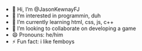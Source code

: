 - 👋 Hi, I’m @JasonKewnayFJ
- 👀 I’m interested in programmin, duh
- 🌱 I’m currently learning html, css, js, c++
- 💞️ I’m looking to collaborate on developing a game
- 😄 Pronouns: he/him
- ⚡ Fun fact: i like femboys

<!---
JasonKewnayFJ/JasonKewnayFJ is a ✨ special ✨ repository because its `README.md` (this file) appears on your GitHub profile.
You can click the Preview link to take a look at your changes.
--->
